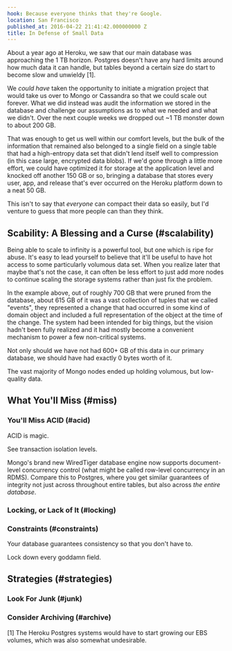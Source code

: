 ```yaml
---
hook: Because everyone thinks that they're Google.
location: San Francisco
published_at: 2016-04-22 21:41:42.000000000 Z
title: In Defense of Small Data
---
```


About a year ago at Heroku, we saw that our main database was approaching the 1
TB horizon. Postgres doesn't have any hard limits around how much data it can
handle, but tables beyond a certain size do start to become slow and unwieldy
[1].

We _could have_ taken the opportunity to initiate a migration project that
would take us over to Mongo or Cassandra so that we could scale out forever.
What we did instead was audit the information we stored in the database and
challenge our assumptions as to what we needed and what we didn't. Over the
next couple weeks we dropped out ~1 TB monster down to about 200 GB.

That was enough to get us well within our comfort levels, but the bulk of the
information that remained also belonged to a single field on a single table
that had a high-entropy data set that didn't lend itself well to compression
(in this case large, encrypted data blobs). If we'd gone through a little more
effort, we could have optimized it for storage at the application level and
knocked off another 150 GB or so, bringing a database that stores every user,
app, and release that's ever occurred on the Heroku platform down to a neat 50
GB.

This isn't to say that _everyone_ can compact their data so easily, but I'd
venture to guess that more people can than they think.

## Scability: A Blessing and a Curse (#scalability)

Being able to scale to infinity is a powerful tool, but one which is ripe for
abuse. It's easy to lead yourself to believe that it'll be useful to have hot
access to some particularly volumous data set. When you realize later that
maybe that's not the case, it can often be less effort to just add more nodes
to continue scaling the storage systems rather than just fix the problem.

In the example above, out of roughly 700 GB that were pruned from the database,
about 615 GB of it was a vast collection of tuples that we called "events",
they represented a change that had occurred in some kind of domain object and
included a full representation of the object at the time of the change. The
system had been intended for big things, but the vision hadn't been fully
realized and it had mostly become a convenient mechanism to power a few
non-critical systems.

Not only should we have not had 600+ GB of this data in our primary database,
we should have had exactly 0 bytes worth of it.

The vast majority of Mongo nodes ended up holding volumous, but low-quality data.

## What You'll Miss (#miss)

### You'll Miss ACID (#acid)

ACID is magic.

See transaction isolation levels.

Mongo's brand new WiredTiger database engine now supports document-level
concurrency control (what might be called row-level concurrency in an RDMS).
Compare this to Postgres, where you get similar guarantees of integrity not
just across throughout entire tables, but also across _the entire database_.

### Locking, or Lack of It (#locking)

### Constraints (#constraints)

Your database guarantees consistency so that you don't have to.

Lock down every goddamn field.

## Strategies (#strategies)

### Look For Junk (#junk)

### Consider Archiving (#archive)

[1] The Heroku Postgres systems would have to start growing our EBS volumes,
    which was also somewhat undesirable.
